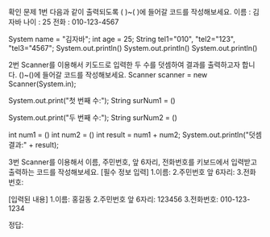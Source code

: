 확인 문제
1번 다음과 같이 출력되도록 (    )~(    )에 들어갈 코드를 작성해보세요.
이름 : 김자바
나이 : 25
전화 : 010-123-4567

System name = "김자바";
int age = 25;
String tel1="010", "tel2="123", "tel3="4567";
System.out.println()
System.out.println()
System.out.println()

2번 Scanner를 이용해서 키도드로 입력한 두 수를 덧셈하여 결과를 출력하고자 합니다. ()~()에 들어갈 코드를 작성해보세요.
Scanner scanner = new Scanner(System.in);

System.out.print("첫 번째 수:");
String surNum1 = ()

System.out.print("두 번째 수:");
String surNum2 = ()

int num1 = ()
int num2 = ()
int result = num1 + num2;
System.out.println("덧셈 결과:" + result);

3번 Scanner를 이용해서 이름, 주민번호, 앞 6자리, 전화번호를 키보드에서 입력받고 출력하는 코드를 작성해보세요.
[필수 정보 입력]
1.이름:
2.주민번호 앞 6자리:
3.전화번호:

[입력된 내용]
1.이름: 홍길동
2.주민번호 앞 6자리: 123456
3.전화번호: 010-123-1234

정답: